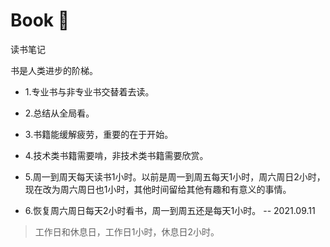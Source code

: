 # Book 📕
读书笔记

书是人类进步的阶梯。

- 1.专业书与非专业书交替着去读。

- 2.总结从全局看。

- 3.书籍能缓解疲劳，重要的在于开始。

- 4.技术类书籍需要啃，非技术类书籍需要欣赏。

- 5.周一到周天每天读书1小时。以前是周一到周五每天1小时，周六周日2小时，现在改为周六周日也1小时，其他时间留给其他有趣和有意义的事情。

- 6.恢复周六周日每天2小时看书，周一到周五还是每天1小时。 -- 2021.09.11

>工作日和休息日，工作日1小时，休息日2小时。
